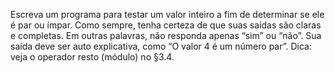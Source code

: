 <p>
Escreva um programa para testar um valor inteiro a fim de determinar se ele é par ou ímpar. Como sempre, tenha certeza de que suas saídas são claras e completas. Em outras palavras, não responda apenas “sim” ou “não”. Sua saída deve ser auto explicativa, como “O valor 4 é um número par”. Dica: veja o operador resto (módulo) no §3.4.
</p>